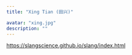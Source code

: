 ```yaml
---
title: "Xing Tian (田兴)"

avatar: "xing.jpg"
description: ""
---
```


https://slangscience.github.io/slang/index.html
